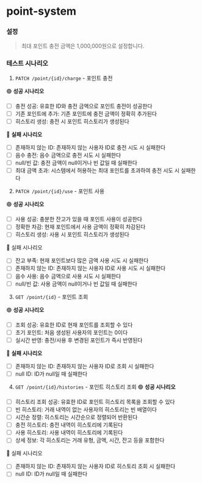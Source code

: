 # point-system

### 설정
> 최대 포인트 충전 금액은 1,000,000원으로 설정합니다.

### 테스트 시나리오
1. `PATCH /point/{id}/charge` - 포인트 충전

🟢 **성공 시나리오**
- [ ] 충전 성공: 유효한 ID와 충전 금액으로 포인트 충전이 성공한다
- [ ] 기존 포인트에 추가: 기존 포인트에 충전 금액이 정확히 추가된다
- [ ] 히스토리 생성: 충전 시 포인트 히스토리가 생성된다

🔴 **실패 시나리오**
- [ ] 존재하지 않는 ID: 존재하지 않는 사용자 ID로 충전 시도 시 실패한다
- [ ] 음수 충전: 음수 금액으로 충전 시도 시 실패한다
- [ ] null/빈 값: 충전 금액이 null이거나 빈 값일 때 실패한다
- [ ] 최대 금액 초과: 시스템에서 허용하는 최대 포인트를 초과하여 충전 시도 시 실패한다

2. `PATCH /point/{id}/use` - 포인트 사용

🟢 **성공 시나리오**
- [ ] 사용 성공: 충분한 잔고가 있을 때 포인트 사용이 성공한다
- [ ] 정확한 차감: 현재 포인트에서 사용 금액이 정확히 차감된다
- [ ] 히스토리 생성: 사용 시 포인트 히스토리가 생성된다

🔴 실패 시나리오
- [ ] 잔고 부족: 현재 포인트보다 많은 금액 사용 시도 시 실패한다
- [ ] 존재하지 않는 ID: 존재하지 않는 사용자 ID로 사용 시도 시 실패한다
- [ ] 음수 사용: 음수 금액으로 사용 시도 시 실패한다
- [ ] null/빈 값: 사용 금액이 null이거나 빈 값일 때 실패한다

3. `GET /point/{id}` - 포인트 조회

🟢 **성공 시나리오**

- [ ] 조회 성공: 유효한 ID로 현재 포인트를 조회할 수 있다
- [ ] 초기 포인트: 처음 생성된 사용자의 포인트는 0이다
- [ ] 실시간 반영: 충전/사용 후 변경된 포인트가 즉시 반영된다

🔴 **실패 시나리오**

- [ ] 존재하지 않는 ID: 존재하지 않는 사용자 ID로 조회 시 실패한다
- [ ] null ID: ID가 null일 때 실패한다

4. `GET /point/{id}/histories` - 포인트 히스토리 조회
🟢 **성공 시나리오**

- [ ] 히스토리 조회 성공: 유효한 ID로 포인트 히스토리 목록을 조회할 수 있다
- [ ] 빈 히스토리: 거래 내역이 없는 사용자의 히스토리는 빈 배열이다
- [ ] 시간순 정렬: 히스토리는 시간순으로 정렬되어 반환된다
- [ ] 충전 히스토리: 충전 내역이 히스토리에 기록된다
- [ ] 사용 히스토리: 사용 내역이 히스토리에 기록된다
- [ ] 상세 정보: 각 히스토리는 거래 유형, 금액, 시간, 잔고 등을 포함한다

🔴 실패 시나리오
- [ ] 존재하지 않는 ID: 존재하지 않는 사용자 ID로 히스토리 조회 시 실패한다
- [ ] null ID: ID가 null일 때 실패한다
